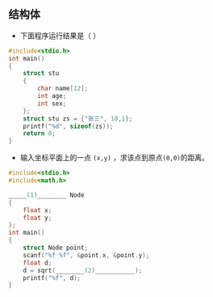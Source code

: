 ## 结构体

- 下面程序运行结果是（            ）

```c
#include<stdio.h>
int main()
{
    struct stu
    {
        char name[12];
        int age;
        int sex;
    };
    struct stu zs = {"张三", 18,1};
    printf("%d", sizeof(zs));
    return 0;
}
```

- 输入坐标平面上的一点 `(x,y)` ，求该点到原点`(0,0)`的距离。

```c
#include<stdio.h>
#include<math.h>

_____(1)________ Node
{
    float x;
    float y;
};
int main()
{
    struct Node point;
    scanf("%f %f", &point.x, &point.y);
    float d;
    d = sqrt(________(2)___________);
    printf("%f", d);
}
```

